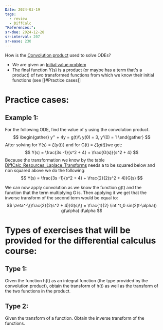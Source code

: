 ```yaml
---
Date: 2024-03-19
tags:
  - review
  - DiffCalc
"References:":
sr-due: 2024-12-28
sr-interval: 207
sr-ease: 230
---
```

How is the [Convolution product](Convolution%20product.md) used to solve ODEs?
+ We are given an [Initial value problem](Initial%20value%20problem) 
+ The final function Y(s) is a product (or maybe has a term that's a product) of two transformed functions from which we know their initial functions (see [[#Practice cases]]
# Practice cases: 
## Example 1: 
For the following ODE, find the value of y using the convolution product. 
$$
\begin{gather}
y'' + 4y = g(t)\\
y(0) = 3, y'(0) = 1
\end{gather}
$$
After solving for Y(s) = $\zeta\{y(t)\}$  and for G(t) = $\zeta\{g(t)\}$we get: 
$$
Y(s) = \frac{3s -1}{s^2 + 4} + \frac{G(s)}{s^2 + 4}
$$
Because the transformation we know by the table [DiffCalc_Resources_Laplace_Transforms](../00.References/DiffCalc_Resources_Laplace_Transforms.pdf) needs a to be squared below and non squared above we do the following: 
$$
Y(s) = \frac{3s -1}{s^2 + 4} + \frac{2}{2(s^2 + 4)}G(s)
$$

We can now apply convolution as we know the function g(t) and the function that the term multiplying G is. Then applying it we get that the inverse transform of the second term would be equal to: 
$$
\zeta^-\{\frac{2}{2(s^2 + 4)}G(s)\} = \frac{1}{2} \int ^t_0 sin(2(t-\alpha)) g(\alpha) d\alpha
$$
# Types of exercises that will be provided for the differential calculus course: 
## Type 1: 
Given the function h(t) as an integral function (the type provided by the convolution product), obtain the transform of h(t) as well as the transform of the two functions in the product.
## Type 2: 
Given the transform of a function. Obtain the inverse transform of the functions.